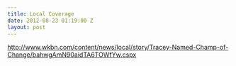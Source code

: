 ```yaml
---
title: Local Coverage
date: 2012-08-23 01:19:00 Z
layout: post
---
```


http://www.wkbn.com/content/news/local/story/Tracey-Named-Champ-of-Change/bahwgAmN90aidTA6TOWfYw.cspx

